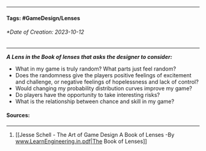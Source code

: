 __________________________________________________________________________
#### **Tags:** #GameDesign/Lenses  
###### *Date of Creation: 2023-10-12
__________________________________________________________________________

***A Lens in the Book of lenses that asks the designer to consider:***
- What in my game is truly random? What parts just feel random?
- Does the randomness give the players positive feelings of excitement and challenge, or negative feelings of hopelessness and lack of control?
- Would changing my probability distribution curves improve my game?
- Do players have the opportunity to take interesting risks?
- What is the relationship between chance and skill in my game?
#### Sources:
__________________________________________________________________________
1. [[Jesse Schell - The Art of Game Design A Book of Lenses -By www.LearnEngineering.in.pdf|The Book of Lenses]]